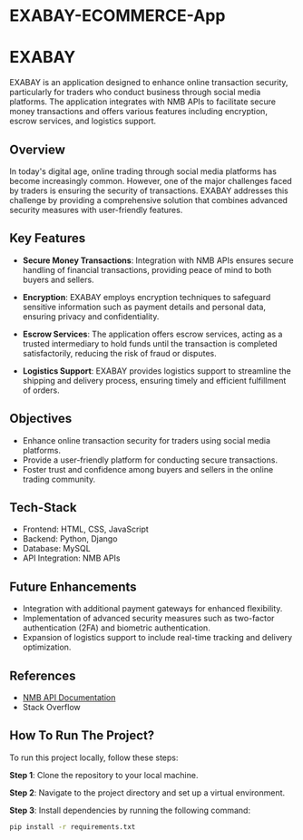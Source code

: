 # EXABAY-ECOMMERCE-App
# EXABAY

EXABAY is an application designed to enhance online transaction security, particularly for traders who conduct business through social media platforms. The application integrates with NMB APIs to facilitate secure money transactions and offers various features including encryption, escrow services, and logistics support.

## Overview

In today's digital age, online trading through social media platforms has become increasingly common. However, one of the major challenges faced by traders is ensuring the security of transactions. EXABAY addresses this challenge by providing a comprehensive solution that combines advanced security measures with user-friendly features.

## Key Features

- **Secure Money Transactions**: Integration with NMB APIs ensures secure handling of financial transactions, providing peace of mind to both buyers and sellers.
  
- **Encryption**: EXABAY employs encryption techniques to safeguard sensitive information such as payment details and personal data, ensuring privacy and confidentiality.

- **Escrow Services**: The application offers escrow services, acting as a trusted intermediary to hold funds until the transaction is completed satisfactorily, reducing the risk of fraud or disputes.

- **Logistics Support**: EXABAY provides logistics support to streamline the shipping and delivery process, ensuring timely and efficient fulfillment of orders.

## Objectives

- Enhance online transaction security for traders using social media platforms.
- Provide a user-friendly platform for conducting secure transactions.
- Foster trust and confidence among buyers and sellers in the online trading community.

## Tech-Stack

- Frontend: HTML, CSS, JavaScript
- Backend: Python, Django
- Database: MySQL
- API Integration: NMB APIs

## Future Enhancements

- Integration with additional payment gateways for enhanced flexibility.
- Implementation of advanced security measures such as two-factor authentication (2FA) and biometric authentication.
- Expansion of logistics support to include real-time tracking and delivery optimization.

## References

- [NMB API Documentation](https://developer.nmb.com/)
- Stack Overflow

## How To Run The Project?

To run this project locally, follow these steps:

**Step 1**: Clone the repository to your local machine.

**Step 2**: Navigate to the project directory and set up a virtual environment.

**Step 3**: Install dependencies by running the following command:
```bash
pip install -r requirements.txt
